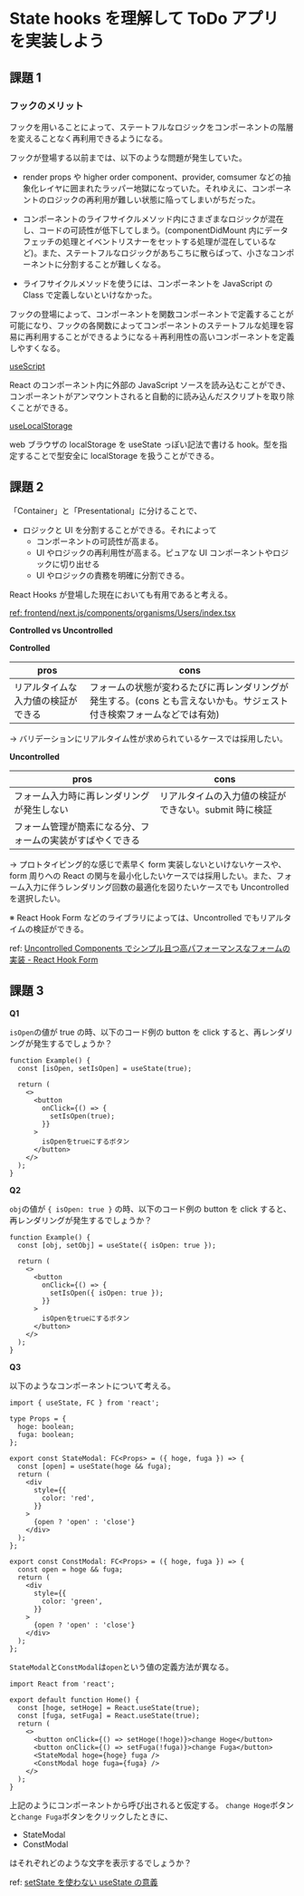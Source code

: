 
# State hooks を理解して ToDo アプリを実装しよう
## 課題 1

### フックのメリット

フックを用いることによって、ステートフルなロジックをコンポーネントの階層を変えることなく再利用できるようになる。

フックが登場する以前までは、以下のような問題が発生していた。

- render props や higher order component、provider, comsumer などの抽象化レイヤに囲まれたラッパー地獄になっていた。それゆえに、コンポーネントのロジックの再利用が難しい状態に陥ってしまいがちだった。

- コンポーネントのライフサイクルメソッド内にさまざまなロジックが混在し、コードの可読性が低下してしまう。(componentDidMount 内にデータフェッチの処理とイベントリスナーをセットする処理が混在しているなど)。また、ステートフルなロジックがあちこちに散らばって、小さなコンポーネントに分割することが難しくなる。

- ライフサイクルメソッドを使うには、コンポーネントを JavaScript の Class で定義しないといけなかった。

フックの登場によって、コンポーネントを関数コンポーネントで定義することが可能になり、フックの各関数によってコンポーネントのステートフルな処理を容易に再利用することができるようになる＋再利用性の高いコンポーネントを定義しやすくなる。

[useScript](https://usehooks.com/usescript)

React のコンポーネント内に外部の JavaScript ソースを読み込むことができ、コンポーネントがアンマウントされると自動的に読み込んだスクリプトを取り除くことができる。

[useLocalStorage](https://usehooks-ts.com/react-hook/use-local-storage)

web ブラウザの localStorage を useState っぽい記法で書ける hook。型を指定することで型安全に localStorage を扱うことができる。

## 課題 2

「Container」と「Presentational」に分けることで、

- ロジックと UI を分割することができる。それによって
  - コンポーネントの可読性が高まる。
  - UI やロジックの再利用性が高まる。ピュアな UI コンポーネントやロジックに切り出せる
  - UI やロジックの責務を明確に分割できる。

React Hooks が登場した現在においても有用であると考える。

[ref: frontend/next.js/components/organisms/Users/index.tsx](frontend/next.js/components/organisms/Users/index.tsx)

**Controlled vs Uncontrolled**

**Controlled**

| pros                               | cons                                                                                                                  |
| ---------------------------------- | --------------------------------------------------------------------------------------------------------------------- |
| リアルタイムな入力値の検証ができる | フォームの状態が変わるたびに再レンダリングが発生する。(cons とも言えないかも。サジェスト付き検索フォームなどでは有効) |

→ バリデーションにリアルタイム性が求められているケースでは採用したい。

**Uncontrolled**

| pros                                                       | cons                                                  |
| ---------------------------------------------------------- | ----------------------------------------------------- |
| フォーム入力時に再レンダリングが発生しない                 | リアルタイムの入力値の検証ができない。submit 時に検証 |
| フォーム管理が簡素になる分、フォームの実装がすばやくできる |                                                       |

→ プロトタイピング的な感じで素早く form 実装しないといけないケースや、form 周りへの React の関与を最小化したいケースでは採用したい。また、フォーム入力に伴うレンダリング回数の最適化を図りたいケースでも Uncontrolled を選択したい。

※ React Hook Form などのライブラリによっては、Uncontrolled でもリアルタイムの検証ができる。

ref: [Uncontrolled Components でシンプル且つ高パフォーマンスなフォームの実装 - React Hook Form](https://qiita.com/kotarella1110/items/da32add730e2b5451704)

## 課題 3

**Q1**

`isOpen`の値が true の時、以下のコード例の button を click すると、再レンダリングが発生するでしょうか？

```tsx
function Example() {
  const [isOpen, setIsOpen] = useState(true);

  return (
    <>
      <button
        onClick={() => {
          setIsOpen(true);
        }}
      >
        isOpenをtrueにするボタン
      </button>
    </>
  );
}
```

**Q2**

`obj`の値が `{ isOpen: true }` の時、以下のコード例の button を click すると、再レンダリングが発生するでしょうか？

```tsx
function Example() {
  const [obj, setObj] = useState({ isOpen: true });

  return (
    <>
      <button
        onClick={() => {
          setIsOpen({ isOpen: true });
        }}
      >
        isOpenをtrueにするボタン
      </button>
    </>
  );
}
```

**Q3**

以下のようなコンポーネントについて考える。

```tsx
import { useState, FC } from 'react';

type Props = {
  hoge: boolean;
  fuga: boolean;
};

export const StateModal: FC<Props> = ({ hoge, fuga }) => {
  const [open] = useState(hoge && fuga);
  return (
    <div
      style={{
        color: 'red',
      }}
    >
      {open ? 'open' : 'close'}
    </div>
  );
};

export const ConstModal: FC<Props> = ({ hoge, fuga }) => {
  const open = hoge && fuga;
  return (
    <div
      style={{
        color: 'green',
      }}
    >
      {open ? 'open' : 'close'}
    </div>
  );
};
```

`StateModal`と`ConstModal`は`open`という値の定義方法が異なる。

```tsx
import React from 'react';

export default function Home() {
  const [hoge, setHoge] = React.useState(true);
  const [fuga, setFuga] = React.useState(true);
  return (
    <>
      <button onClick={() => setHoge(!hoge)}>change Hoge</button>
      <button onClick={() => setFuga(!fuga)}>change Fuga</button>
      <StateModal hoge={hoge} fuga />
      <ConstModal hoge fuga={fuga} />
    </>
  );
}
```

上記のようにコンポーネントから呼び出されると仮定する。
`change Hoge`ボタンと`change Fuga`ボタンをクリックしたときに、

- StateModal
- ConstModal

はそれぞれどのような文字を表示するでしょうか？

ref: [setState を使わない useState の意義](https://www.sunapro.com/use-state-without-set-state/)

